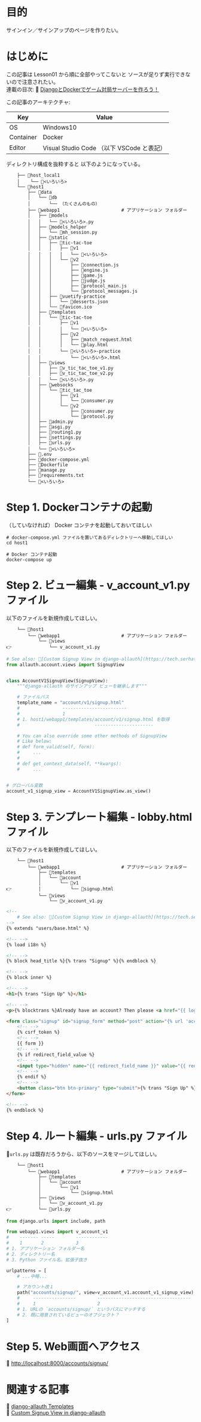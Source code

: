 # 目的

サインイン／サインアップのページを作りたい。  

# はじめに

この記事は Lesson01 から順に全部やってこないと ソースが足りず実行できないので注意されたい。  
連載の目次: 📖 [DjangoとDockerでゲーム対局サーバーを作ろう！](https://qiita.com/muzudho1/items/eb0df0ea604e1fd9cdae)  

この記事のアーキテクチャ:  

| Key       | Value                                     |
| --------- | ----------------------------------------- |
| OS        | Windows10                                 |
| Container | Docker                                    |
| Editor    | Visual Studio Code （以下 VSCode と表記） |

ディレクトリ構成を抜粋すると 以下のようになっている。  

```plaintext
    ├── 📂host_local1
    │    └── 📄<いろいろ>
    └── 📂host1
        ├── 📂data
        │   └── 📂db
        │       └── （たくさんのもの）
        ├── 📂webapp1                       # アプリケーション フォルダー
        │   ├── 📂models
        │   │   └── 📄<いろいろ>.py
        │   ├── 📂models_helper
        │   │   └── 📄mh_session.py
        │   ├── 📂static
        │   │   ├── 📂tic-tac-toe
        │   │   │   ├── 📂v1
        │   │   │   │   └── 📄<いろいろ>
        │   │   │   └── 📂v2
        │   │   │       ├── 📄connection.js
        │   │   │       ├── 📄engine.js
        │   │   │       ├── 📄game.js
        │   │   │       ├── 📄judge.js
        │   │   │       ├── 📄protocol_main.js
        │   │   │       └── 📄protocol_messages.js
        │   │   ├── 📂vuetify-practice
        │   │   │   └── 📄desserts.json
        │   │   └── 🚀favicon.ico
        │   ├── 📂templates
        │   │   └── 📂tic-tac-toe
        │   │       ├── 📂v1
        │   │       │   └── 📄<いろいろ>
        │   │       ├── 📂v2
        │   │       │   ├── 📄match_request.html
        │   │       │   └── 📄play.html
        │   │       └── 📂<いろいろ>-practice
        │   │           └── 📄<いろいろ>.html
        │   ├── 📂views
        │   │   ├── 📄v_tic_tac_toe_v1.py
        │   │   ├── 📄v_tic_tac_toe_v2.py
        │   │   └── 📄<いろいろ>.py
        │   ├── 📂websocks
        │   │   └── 📂tic_tac_toe
        │   │       ├── 📂v1
        │   │       │   └── 📄consumer.py
        │   │       └── 📂v2
        │   │           ├── 📄consumer.py
        │   │           └── 📄protocol.py
        │   ├── 📄admin.py
        │   ├── 📄asgi.py
        │   ├── 📄routing1.py
        │   ├── 📄settings.py
        │   ├── 📄urls.py
        │   └── 📄<いろいろ>
        ├── 📄.env
        ├── 🐳docker-compose.yml
        ├── 🐳Dockerfile
        ├── 📄manage.py
        ├── 📄requirements.txt
        └── 📄<いろいろ>
```

# Step 1. Dockerコンテナの起動

（していなければ） Docker コンテナを起動しておいてほしい  

```shell
# docker-compose.yml ファイルを置いてあるディレクトリーへ移動してほしい
cd host1

# Docker コンテナ起動
docker-compose up
```

# Step 2. ビュー編集 - v_account_v1.py ファイル

以下のファイルを新規作成してほしい。  

```plaintext
    └── 📂host1
        └── 📂webapp1                       # アプリケーション フォルダー
            └── 📂views
👉              └── v_account_v1.py
```

```py
# See also: 📖[Custom Signup View in django-allauth](https://tech.serhatteker.com/post/2020-06/custom-signup-view-in-django-allauth/)
from allauth.account.views import SignupView


class AccountV1SignupView(SignupView):
    """django-allauth のサインアップ ビューを継承します"""

    # ファイルパス
    template_name = "account/v1/signup.html"
    #                ------------------------
    #                1
    # 1. host1/webapp1/templates/account/v1/signup.html を取得
    #                            ----------------------

    # You can also override some other methods of SignupView
    # Like below:
    # def form_valid(self, form):
    #     ...
    #
    # def get_context_data(self, **kwargs):
    #     ...


# グローバル変数
account_v1_signup_view = AccountV1SignupView.as_view()
```

# Step 3. テンプレート編集 - lobby.html ファイル

以下のファイルを新規作成してほしい。  

```plaintext
    └── 📂host1
        └── 📂webapp1                       # アプリケーション フォルダー
            ├── 📂templates
            │   └── 📂account
            │       └── 📂v1
👉          │           └── 📄signup.html
            └── 📂views
                └── 📄v_account_v1.py
```

```html
<!--
    # See also: 📖[Custom Signup View in django-allauth](https://tech.serhatteker.com/post/2020-06/custom-signup-view-in-django-allauth/)
-->
{% extends "users/base.html" %}

<!-- -->
{% load i18n %}

<!-- -->
{% block head_title %}{% trans "Signup" %}{% endblock %}

<!-- -->
{% block inner %}

<!-- -->
<h1>{% trans "Sign Up" %}</h1>

<!-- -->
<p>{% blocktrans %}Already have an account? Then please <a href="{{ login_url }}">sign in</a>.{% endblocktrans %}</p>

<form class="signup" id="signup_form" method="post" action="{% url 'account_signup' %}">
    <!-- -->
    {% csrf_token %}
    <!-- -->
    {{ form }}
    <!-- -->
    {% if redirect_field_value %}
    <!-- -->
    <input type="hidden" name="{{ redirect_field_name }}" value="{{ redirect_field_value }}" />
    <!-- -->
    {% endif %}
    <!-- -->
    <button class="btn btn-primary" type="submit">{% trans "Sign Up" %} &raquo;</button>
</form>

<!-- -->
{% endblock %}
```

# Step 4. ルート編集 - urls.py ファイル

📄`urls.py` は既存だろうから、以下のソースをマージしてほしい。  

```plaintext
    └── 📂host1
        └── 📂webapp1                       # アプリケーション フォルダー
            ├── 📂templates
            │   └── 📂account
            │       └── 📂v1
            │           └── 📄signup.html
            ├── 📂views
            │   └── 📄v_account_v1.py
👉          └── 📄urls.py
```

```py
from django.urls import include, path

from webapp1.views import v_account_v1
#    ------- -----        ------------
#    1       2            3
# 1. アプリケーション フォルダー名
# 2. ディレクトリー名
# 3. Python ファイル名。拡張子抜き

urlpatterns = [
    # ...中略...

    # アカウント改１
    path("accounts/signup/", view=v_account_v1.account_v1_signup_view),
    #     ----------------        -----------------------------------
    #     1                       2
    # 1. URLの `accounts/signup/` というパスにマッチする
    # 2. 既に用意されているビューのオブジェクト？
]
```

# Step 5. Web画面へアクセス

📖 [http://localhost:8000/accounts/signup/](http://localhost:8000/accounts/signup/)  

# 関連する記事

📖 [django-allauth Templates](https://django-allauth.readthedocs.io/en/latest/templates.html)  
📖 [Custom Signup View in django-allauth](https://tech.serhatteker.com/post/2020-06/custom-signup-view-in-django-allauth/)  

